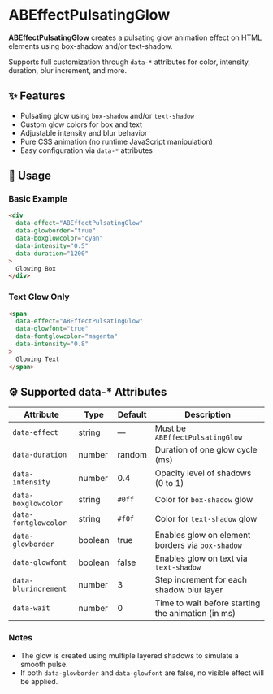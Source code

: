 # ABEffectPulsatingGlow

**ABEffectPulsatingGlow** creates a pulsating glow animation effect on HTML elements using box-shadow and/or text-shadow.

Supports full customization through `data-*` attributes for color, intensity, duration, blur increment, and more.

## ✨ Features

- Pulsating glow using `box-shadow` and/or `text-shadow`
- Custom glow colors for box and text
- Adjustable intensity and blur behavior
- Pure CSS animation (no runtime JavaScript manipulation)
- Easy configuration via `data-*` attributes

## 🚀 Usage

### Basic Example

```html
<div
  data-effect="ABEffectPulsatingGlow"
  data-glowborder="true"
  data-boxglowcolor="cyan"
  data-intensity="0.5"
  data-duration="1200"
>
  Glowing Box
</div>
```

### Text Glow Only

```html
<span
  data-effect="ABEffectPulsatingGlow"
  data-glowfont="true"
  data-fontglowcolor="magenta"
  data-intensity="0.8"
>
  Glowing Text
</span>
```

## ⚙️ Supported data-* Attributes

| Attribute             | Type    | Default     | Description                                                       |
|------------------------|---------|-------------|-------------------------------------------------------------------|
| `data-effect`          | string  | —           | Must be `ABEffectPulsatingGlow`                                   |
| `data-duration`        | number  | random      | Duration of one glow cycle (ms)                                   |
| `data-intensity`       | number  | 0.4         | Opacity level of shadows (0 to 1)                                 |
| `data-boxglowcolor`    | string  | `#0ff`      | Color for `box-shadow` glow                                       |
| `data-fontglowcolor`   | string  | `#f0f`      | Color for `text-shadow` glow                                      |
| `data-glowborder`      | boolean | true        | Enables glow on element borders via `box-shadow`                  |
| `data-glowfont`        | boolean | false       | Enables glow on text via `text-shadow`                            |
| `data-blurincrement`   | number  | 3           | Step increment for each shadow blur layer                         |
| `data-wait`            | number  | 0           | Time to wait before starting the animation (in ms)                |

### Notes

- The glow is created using multiple layered shadows to simulate a smooth pulse.
- If both `data-glowborder` and `data-glowfont` are false, no visible effect will be applied.
